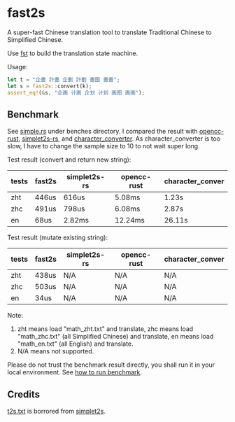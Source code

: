 # fast2s

A super-fast Chinese translation tool to translate Traditional Chinese to Simplified Chinese.

Use [fst](https://github.com/BurntSushi/fst) to build the translation state machine.

Usage:

```rust
let t = "企畫 計畫 企劃 計劃 畫圖 畫畫";
let s = fast2s::convert(k);
assert_eq!(&s, "企画 计画 企划 计划 画图 画画");
```

## Benchmark

See [simple.rs]((./benches/simple.rs)) under benches directory. I compared the result with [opencc-rust](https://github.com/magiclen/opencc-rust), [simplet2s-rs](https://github.com/bosondata/simplet2s-rs), and [character_converter](https://github.com/sotch-pr35mac/character_converter). As character_converter is too slow, I have to change the sample size to 10 to not wait super long.

Test result (convert and return new string):

| tests | fast2s | simplet2s-rs | opencc-rust | character_conver |
| ----- | ------ | ------------ | ----------- | ---------------- |
| zht   | 446us  | 616us        | 5.08ms      | 1.23s            |
| zhc   | 491us  | 798us        | 6.08ms      | 2.87s            |
| en    | 68us   | 2.82ms       | 12.24ms     | 26.11s           |

Test result (mutate existing string):

| tests | fast2s | simplet2s-rs | opencc-rust | character_conver |
| ----- | ------ | ------------ | ----------- | ---------------- |
| zht   | 438us  | N/A          | N/A         | N/A              |
| zhc   | 503us  | N/A          | N/A         | N/A              |
| en    | 34us   | N/A          | N/A         | N/A              |

Note:

1. zht means load "math_zht.txt" and translate, zhc means load "math_zhc.txt" (all Simplified Chinese) and translate, en means load "math_en.txt" (all English) and translate.
2. N/A means not supported.

Please do not trust the benchmark result directly, you shall run it in your local environment. See [how to run benchmark](./benches/README.md).

## Credits

[t2s.txt](./t2s.txt) is borrored from [simplet2s](https://github.com/bosondata/simplet2s-rs/blob/master/src/t2s.txt).
